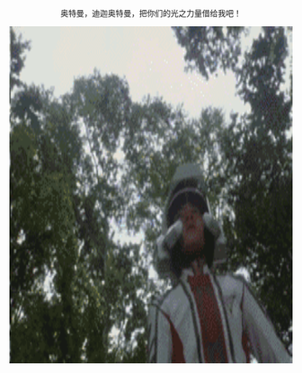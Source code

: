 
<p align="center">奥特曼，迪迦奥特曼，把你们的光之力量借给我吧！</p>


<p align="center"><img width="800" height="600" src="aa18972bd40735fafa97c17592510fb30e240892.gif" alt="奥特曼，迪迦奥特曼，把你们的光之力量借给我吧！" ></p>

